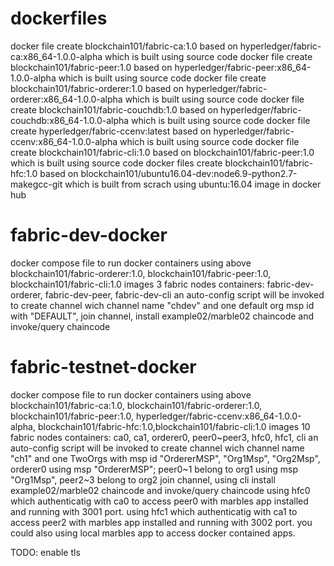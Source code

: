# dockerfiles
docker file create blockchain101/fabric-ca:1.0 based on hyperledger/fabric-ca:x86_64-1.0.0-alpha which is built using source code
docker file create blockchain101/fabric-peer:1.0 based on hyperledger/fabric-peer:x86_64-1.0.0-alpha which is built using source code
docker file create blockchain101/fabric-orderer:1.0 based on hyperledger/fabric-orderer:x86_64-1.0.0-alpha which is built using source code
docker file create blockchain101/fabric-couchdb:1.0 based on hyperledger/fabric-couchdb:x86_64-1.0.0-alpha which is built using source code
docker file create hyperledger/fabric-ccenv:latest based on hyperledger/fabric-ccenv:x86_64-1.0.0-alpha which is built using source code
docker file create blockchain101/fabric-cli:1.0 based on  blockchain101/fabric-peer:1.0 which is built using source code
docker files create blockchain101/fabric-hfc:1.0 based on blockchain101/ubuntu16.04-dev:node6.9-python2.7-makegcc-git which is built from scrach using ubuntu:16.04 image in docker hub

# fabric-dev-docker
docker compose file to run docker containers using above blockchain101/fabric-orderer:1.0, blockchain101/fabric-peer:1.0, blockchain101/fabric-cli:1.0 images
3 fabric nodes containers: fabric-dev-orderer, fabric-dev-peer, fabric-dev-cli
an auto-config script will be invoked to create channel wich channel name "chdev" and one default org msp id with "DEFAULT", join channel, install example02/marble02 chaincode and invoke/query chaincode

# fabric-testnet-docker
docker compose file to run docker containers using above blockchain101/fabric-ca:1.0, blockchain101/fabric-orderer:1.0, blockchain101/fabric-peer:1.0, hyperledger/fabric-ccenv:x86_64-1.0.0-alpha, blockchain101/fabric-hfc:1.0,blockchain101/fabric-cli:1.0  images
10 fabric nodes containers: ca0, ca1, orderer0, peer0~peer3, hfc0, hfc1, cli 
an auto-config script will be invoked to create channel wich channel name "ch1" and one TwoOrgs with msp id "OrdererMSP", "Org1Msp", "Org2Msp", 
orderer0 using msp "OrdererMSP"; peer0~1 belong to org1 using msp "Org1Msp", peer2~3 belong to org2 join channel,
using cli install example02/marble02 chaincode and invoke/query chaincode
using hfc0 which authenticatig with ca0 to access peer0 with marbles app installed and running with 3001 port.
using hfc1 which authenticatig with ca1 to access peer2 with marbles app installed and running with 3002 port.
you could also using local marbles app to access docker contained apps.

TODO: enable tls

